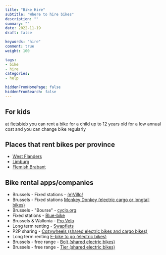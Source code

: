 ```yaml
---
title: "Bike Hire"
subtitle: "Where to hire bikes"
description: ""
summary: ""
date: 2022-11-19
draft: false

keywords: "hire"
comment: true
weight: 100

tags:
- bike
- hire
categories:
- help

hiddenFromHomePage: false
hiddenFromSearch: false
---
```

## For kids

at [fietsbieb](https://www.fietsbieb.be/en/) you can rent a bike for a child up to 12 years old for a low annual cost and you can change bike regularly

## Places that rent bikes per province

- [West Flanders](https://www.westtoer.be/nl/doen/fietsverhuur)
- [Limburg](https://www.visitlimburg.be/nl/wat-te-doen-zoekresultaten?tag=101)
- [Flemish Brabant](https://www.toerismevlaamsbrabant.be/catalogus/fietsverhuur/?theme=Fietsverhuur)

## Bike rental apps/companies

- Brussels - Fixed stations - [(e)Villo!](https://www.villo.be/en/home)
- Brussels - Fixed stations [Monkey Donkey (electric cargo or longtail bikes)](https://monkeydonkey.bike/)
- Brussels - "Bourse" - [cyclo.org](https://www.cyclo.org/en/services/bike-rental)
- Fixed stations - [Blue-bike](https://www.blue-bike.be/en)
- Brussels & Wallonia - [Pro Velo](https://www.provelo.org/en/services/citybikes-rental-in-brussels/)
- Long term renting - [Swapfiets](https://swapfiets.be/)
- P2P sharing - [Cozywheels (shared electric bikes and cargo bikes)](https://www.cozywheels.be/)
- Long term renting [E-bike to go (electric bikes)](https://ebiketogo.com/be-en/)
- Brussels - free range - [Bolt (shared electric bikes)](https://bolt.eu/en-be/)
- Brussels - free range - [Tier (shared electric bikes)](https://www.tier.app/en/)
  